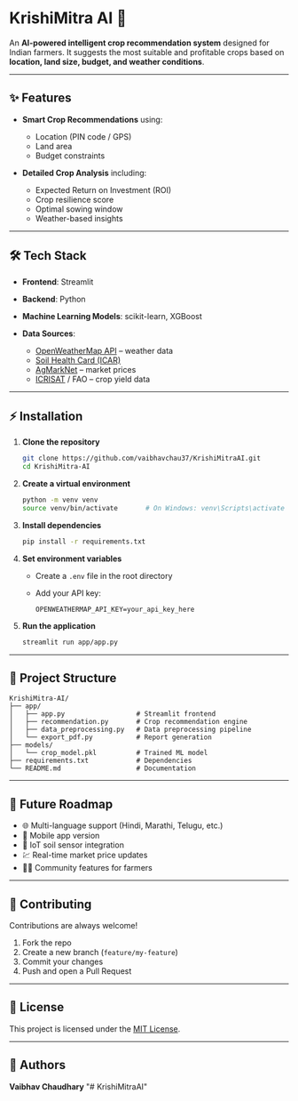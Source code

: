# KrishiMitra AI 🌾

An **AI-powered intelligent crop recommendation system** designed for Indian farmers.
It suggests the most suitable and profitable crops based on **location, land size, budget, and weather conditions**.

---

## ✨ Features

- **Smart Crop Recommendations** using:

  - Location (PIN code / GPS)
  - Land area
  - Budget constraints

- **Detailed Crop Analysis** including:

  - Expected Return on Investment (ROI)
  - Crop resilience score
  - Optimal sowing window
  - Weather-based insights

---

## 🛠 Tech Stack

- **Frontend**: Streamlit
- **Backend**: Python
- **Machine Learning Models**: scikit-learn, XGBoost
- **Data Sources**:

  - [OpenWeatherMap API](https://openweathermap.org/api) – weather data
  - [Soil Health Card (ICAR)](https://soilhealth.dac.gov.in/)
  - [AgMarkNet](https://agmarknet.gov.in/) – market prices
  - [ICRISAT](https://www.icrisat.org/) / FAO – crop yield data

---

## ⚡ Installation

1. **Clone the repository**

   ```bash
   git clone https://github.com/vaibhavchau37/KrishiMitraAI.git
   cd KrishiMitra-AI
   ```

2. **Create a virtual environment**

   ```bash
   python -m venv venv
   source venv/bin/activate       # On Windows: venv\Scripts\activate
   ```

3. **Install dependencies**

   ```bash
   pip install -r requirements.txt
   ```

4. **Set environment variables**

   - Create a `.env` file in the root directory
   - Add your API key:

     ```
     OPENWEATHERMAP_API_KEY=your_api_key_here
     ```

5. **Run the application**

   ```bash
   streamlit run app/app.py
   ```

---

## 📂 Project Structure

```
KrishiMitra-AI/
├── app/
│   ├── app.py                  # Streamlit frontend
│   ├── recommendation.py       # Crop recommendation engine
│   ├── data_preprocessing.py   # Data preprocessing pipeline
│   └── export_pdf.py           # Report generation
├── models/
│   └── crop_model.pkl          # Trained ML model
├── requirements.txt            # Dependencies
└── README.md                   # Documentation
```

---

## 🚀 Future Roadmap

- 🌐 Multi-language support (Hindi, Marathi, Telugu, etc.)
- 📱 Mobile app version
- 🌱 IoT soil sensor integration
- 💹 Real-time market price updates
- 👨‍🌾 Community features for farmers

---

## 🤝 Contributing

Contributions are always welcome!

1. Fork the repo
2. Create a new branch (`feature/my-feature`)
3. Commit your changes
4. Push and open a Pull Request

---

## 📜 License

This project is licensed under the [MIT License](LICENSE).

---

## 👥 Authors
**Vaibhav Chaudhary**
"# KrishiMitraAI" 
